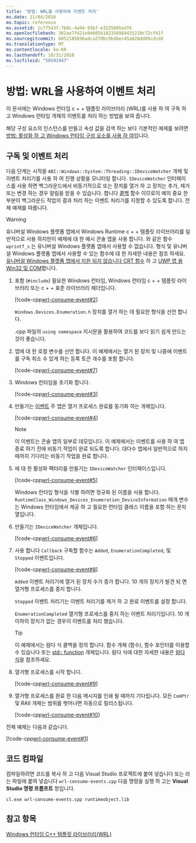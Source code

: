 ```yaml
---
title: '방법: WRL을 사용하여 이벤트 처리'
ms.date: 11/04/2016
ms.topic: reference
ms.assetid: 1c77543f-7b0c-4a94-93bf-e3225885ed76
ms.openlocfilehash: 362ae7f421e94605b182356984431210c72cf41f
ms.sourcegitcommit: 6052185696adca270bc9bdbec45a626dd89cdcdd
ms.translationtype: MT
ms.contentlocale: ko-KR
ms.lasthandoff: 10/31/2018
ms.locfileid: "50591947"
---
```

# <a name="how-to-handle-events-using-wrl"></a>방법: WRL을 사용하여 이벤트 처리

이 문서에는 Windows 런타임 c + + 템플릿 라이브러리 (WRL)를 사용 하 여 구독 하 고 Windows 런타임 개체의 이벤트를 처리 하는 방법을 보여 줍니다.

해당 구성 요소의 인스턴스를 만들고 속성 값을 검색 하는 보다 기본적인 예제를 보려면 [방법: 활성화 하 고 Windows 런타임 구성 요소를 사용 하 여](../windows/how-to-activate-and-use-a-windows-runtime-component-using-wrl.md)입니다.

## <a name="subscribing-to-and-handling-events"></a>구독 및 이벤트 처리

다음 단계는 시작을 `ABI::Windows::System::Threading::IDeviceWatcher` 개체 및 이벤트 처리기를 사용 하 여 진행 상황을 모니터링 합니다. `IDeviceWatcher` 인터페이스를 사용 하면 백그라운드에서 비동기적으로 또는 장치를 열거 하 고 장치는 추가, 제거 또는 변경 하는 경우 알림을 받을 수 있습니다. 합니다 [콜백](../windows/callback-function-windows-runtime-cpp-template-library.md) 함수 이므로이 예의 중요 한 부분이 백그라운드 작업의 결과 처리 하는 이벤트 처리기를 지정할 수 있도록 합니다. 전체 예제를 따릅니다.

> [!WARNING]
> 유니버설 Windows 플랫폼 앱에서 Windows Runtime c + + 템플릿 라이브러리를 일반적으로 사용 하지만이 예제에 대 한 예시 콘솔 앱을 사용 합니다. 와 같은 함수 `wprintf_s` 는 유니버설 Windows 플랫폼 앱에서 사용할 수 없습니다. 형식 및 유니버설 Windows 플랫폼 앱에서 사용할 수 있는 함수에 대 한 자세한 내용은 참조 하세요. [유니버설 Windows 플랫폼 앱에서 지원 되지 않습니다 CRT 함수](../cppcx/crt-functions-not-supported-in-universal-windows-platform-apps.md) 하 고 [UWP 앱 용 Win32 및 COM](/uwp/win32-and-com/win32-and-com-for-uwp-apps)합니다.

1. 포함 (`#include`) 필요한 Windows 런타임, Windows 런타임 c + + 템플릿 라이브러리 또는 c + + 표준 라이브러리 헤더입니다.

   [!code-cpp[wrl-consume-event#2](../windows/codesnippet/CPP/how-to-handle-events-using-wrl_1.cpp)]

   `Windows.Devices.Enumeration.h` 장치를 열거 하는 데 필요한 형식을 선언 합니다.

   .cpp 파일의 `using namespace` 지시문을 활용하여 코드를 보다 읽기 쉽게 만드는 것이 좋습니다.

2. 앱에 대 한 로컬 변수를 선언 합니다. 이 예제에서는 열거 된 장치 및 나중에 이벤트를 구독 취소 수 있게 하는 등록 토큰 개수를 포함 합니다.

   [!code-cpp[wrl-consume-event#7](../windows/codesnippet/CPP/how-to-handle-events-using-wrl_2.cpp)]

3. Windows 런타임을 초기화 합니다.

   [!code-cpp[wrl-consume-event#3](../windows/codesnippet/CPP/how-to-handle-events-using-wrl_3.cpp)]

4. 만들기는 [이벤트](../windows/event-class-windows-runtime-cpp-template-library.md) 주 앱은 열거 프로세스 완료를 동기화 하는 개체입니다.

   [!code-cpp[wrl-consume-event#4](../windows/codesnippet/CPP/how-to-handle-events-using-wrl_4.cpp)]

   > [!NOTE]
   > 이 이벤트는 콘솔 앱의 일부로 데모입니다. 이 예제에서는 이벤트를 사용 하 여 앱 종료 하기 전에 비동기 작업이 완료 되도록 합니다. 대다수 앱에서 일반적으로 하지 때까지 기다리는 비동기 작업을 완료 합니다.

5. 에 대 한 활성화 팩터리를 만들기는 `IDeviceWatcher` 인터페이스입니다.

   [!code-cpp[wrl-consume-event#5](../windows/codesnippet/CPP/how-to-handle-events-using-wrl_5.cpp)]

   Windows 런타임 형식을 식별 하려면 정규화 된 이름을 사용 합니다. `RuntimeClass_Windows_Devices_Enumeration_DeviceInformation` 매개 변수는 Windows 런타임에서 제공 하 고 필요한 런타임 클래스 이름을 포함 하는 문자열입니다.

6. 만들기는 `IDeviceWatcher` 개체입니다.

   [!code-cpp[wrl-consume-event#6](../windows/codesnippet/CPP/how-to-handle-events-using-wrl_6.cpp)]

7. 사용 합니다 `Callback` 구독할 함수는 `Added`, `EnumerationCompleted`, 및 `Stopped` 이벤트입니다.

   [!code-cpp[wrl-consume-event#8](../windows/codesnippet/CPP/how-to-handle-events-using-wrl_7.cpp)]

   `Added` 이벤트 처리기에 열거 된 장치 수가 증가 합니다. 10 개의 장치가 발견 되 면 열거형 프로세스를 중지 합니다.

   `Stopped` 이벤트 처리기는 이벤트 처리기를 제거 하 고 완료 이벤트를 설정 합니다.

   `EnumerationCompleted` 열거형 프로세스를 중지 하는 이벤트 처리기입니다. 10 개 이하의 장치가 없는 경우이 이벤트를 처리 했습니다.

   > [!TIP]
   > 이 예제에서는 람다 식 콜백을 정의 합니다. 함수 개체 (함수), 함수 포인터를 이용할 수 있습니다 또는 [std:: function](../standard-library/function-class.md) 개체입니다. 람다 식에 대한 자세한 내용은 [람다 식](../cpp/lambda-expressions-in-cpp.md)을 참조하세요.

8. 열거형 프로세스를 시작 합니다.

   [!code-cpp[wrl-consume-event#9](../windows/codesnippet/CPP/how-to-handle-events-using-wrl_8.cpp)]

9. 열거형 프로세스를 완료 한 다음 메시지를 인쇄 될 때까지 기다립니다. 모든 `ComPtr` 및 RAII 개체는 범위를 벗어나면 자동으로 릴리스됩니다.

   [!code-cpp[wrl-consume-event#10](../windows/codesnippet/CPP/how-to-handle-events-using-wrl_9.cpp)]

전체 예제는 다음과 같습니다.

[!code-cpp[wrl-consume-event#1](../windows/codesnippet/CPP/how-to-handle-events-using-wrl_10.cpp)]

## <a name="compiling-the-code"></a>코드 컴파일

컴파일하려면 코드를 복사 하 고 다음 Visual Studio 프로젝트에 붙여 넣습니다 또는 라는 파일에 붙여 넣습니다 `wrl-consume-events.cpp` 다음 명령을 실행 하 고는 **Visual Studio 명령 프롬프트** 창입니다.

`cl.exe wrl-consume-events.cpp runtimeobject.lib`

## <a name="see-also"></a>참고 항목

[Windows 런타임 C++ 템플릿 라이브러리(WRL)](../windows/windows-runtime-cpp-template-library-wrl.md)
